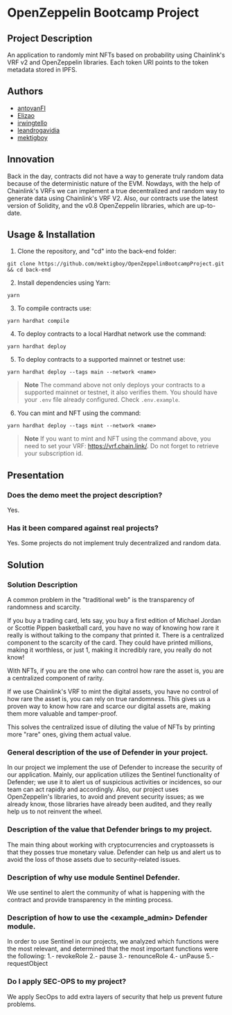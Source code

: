 # OpenZeppelin Bootcamp Project

## Project Description

An application to randomly mint NFTs based on probability using Chainlink's VRF v2 and OpenZeppelin libraries.
Each token URI points to the token metadata stored in IPFS.

## Authors

- [antovanFI](https://github.com/antovanFI)
- [Elizao](https://github.com/Elizao)
- [irwingtello](https://github.com/irwingtello)
- [leandrogavidia](https://github.com/leandrogavidia)
- [mektigboy](https://github.com/mektigboy)

## Innovation

Back in the day, contracts did not have a way to generate truly random data because of the deterministic nature of the EVM.
Nowdays, with the help of Chainlink's VRFs we can implement a true decentralized and random way to generate data using Chainlink's VRF V2.
Also, our contracts use the latest version of Solidity, and the v0.8 OpenZeppelin libraries, which are up-to-date.

## Usage & Installation

1. Clone the repository, and "cd" into the back-end folder:

```
git clone https://github.com/mektigboy/OpenZeppelinBootcampProject.git && cd back-end
```

2. Install dependencies using Yarn:

```
yarn
```

3. To compile contracts use:

```
yarn hardhat compile
```

4. To deploy contracts to a local Hardhat network use the command:

```
yarn hardhat deploy
```

5. To deploy contracts to a supported mainnet or testnet use:

```
yarn hardhat deploy --tags main --network <name>
```

> **Note**
> The command above not only deploys your contracts to a supported mainnet or testnet, it also verifies them.
> You should have your `.env` file already configured. Check `.env.example`.

6. You can mint and NFT using the command:

```
yarn hardhat deploy --tags mint --network <name>
```
> **Note**
> If you want to mint and NFT using the command above, you need to set your VRF: https://vrf.chain.link/.
> Do not forget to retrieve your subscription id.

## Presentation

### Does the demo meet the project description?

Yes.

### Has it been compared against real projects?

Yes. Some projects do not implement truly decentralized and random data.

## Solution

### Solution Description

A common problem in the "traditional web" is the transparency of randomness and scarcity.

If you buy a trading card, lets say, you buy a first edition of Michael Jordan or Scottie Pippen basketball card, you have no way of knowing how rare it really is without talking to the company that printed it. There is a centralized component to the scarcity of the card. They could have printed millions, making it worthless, or just 1, making it incredibly rare, you really do not know!

With NFTs, if you are the one who can control how rare the asset is, you are a centralized component of rarity.

If we use Chainlink's VRF to mint the digital assets, you have no control of how rare the asset is, you can rely on true randomness. This gives us a proven way to know how rare and scarce our digital assets are, making them more valuable and tamper-proof.

This solves the centralized issue of diluting the value of NFTs by printing more "rare" ones, giving them actual value.

### General description of the use of Defender in your project.

In our project we implement the use of Defender to increase the security of our application.
Mainly, our application utilizes the Sentinel functionality of Defender; we use it to alert us of suspicious activities or incidences, so our team can act rapidly and accordingly.
Also, our project uses OpenZeppelin's libraries, to avoid and prevent security issues; as we already know, those libraries have already been audited, and they really help us to not reinvent the wheel.

### Description of the value that Defender brings to my project.

The main thing about working with cryptocurrencies and cryptoassets is that they posses true monetary value.
Defender can help us and alert us to avoid the loss of those assets due to security-related issues.

### Description of why use module Sentinel Defender.

We use sentinel to alert the community of what is happening with the contract and provide transparency in the minting process.

### Description of how to use the <example_admin> Defender module.

In order to use Sentinel in our projects, we analyzed which functions were the most relevant, and determined that the most important functions were the following:
1.- revokeRole
2.- pause
3.- renounceRole
4.- unPause
5.- requestObject

### Do I apply SEC-OPS to my project?

We apply SecOps to add extra layers of security that help us prevent future problems.
